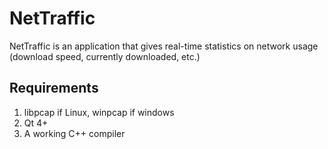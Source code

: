 # NetTraffic

NetTraffic is an application that gives real-time statistics on network usage (download speed, currently downloaded, etc.)

## Requirements

1. libpcap if Linux, winpcap if windows
2. Qt 4+
3. A working C++ compiler